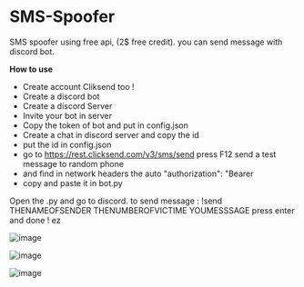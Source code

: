 # SMS-Spoofer
SMS spoofer using free api, (2$ free credit). you can send message with discord bot.

**How to use**

- Create account Cliksend too !
- Create a discord bot
- Create a discord Server
- Invite your bot in server
- Copy the token of bot and put in config.json
- Create a chat in discord server and copy the id 
- put the id in config.json
- go to https://rest.clicksend.com/v3/sms/send press F12 send a test message to random phone
- and find in network headers the auto "authorization": "Bearer 
- copy and paste it in bot.py 

Open the .py and go to discord.
to send message : !send THENAMEOFSENDER THENUMBEROFVICTIME YOUMESSSAGE 
press enter and done ! ez


![image](https://user-images.githubusercontent.com/88597588/130257908-6d9d9ea3-4474-4893-8cbd-9e397996ff1a.png)


![image](https://user-images.githubusercontent.com/88597588/130257161-d7fa99ac-2c85-453b-bffd-17d4c1f95509.png)

![image](https://user-images.githubusercontent.com/88597588/130250181-979283ec-20b8-45f2-8fd7-ef702525062e.png)
